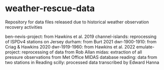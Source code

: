 # weather-rescue-data

Repository for data files released due to historical weather observation recovery activities

ben-nevis-project: from Hawkins et al. 2019
channel-islands: reprocessing of ISPDv4 stations on Jersey
durham: from Burt 2021
dwr-1900-1910: from Criag & Hawkins 2020
dwr-1919-1960: from Hawkins et al. 2022
emulate-project: reprocessing of data from Rob Allan
midas: extraction of all pressure observations from Met Office MIDAS database
reading: data from two stations in Reading
scilly: processed data transcribed by Edward Hanna

